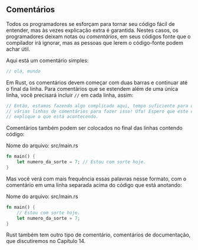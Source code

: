 <!--
## Comments

All programmers strive to make their code easy to understand, but sometimes
extra explanation is warranted. In these cases, programmers leave notes, or
*comments*, in their source code that the compiler will ignore but people
reading the source code may find useful.
-->

## Comentários

Todos os programadores se esforçam para tornar seu código fácil de entender, mas às vezes
explicação extra é garantida. Nestes casos, os programadores deixam notas ou
*comentários*, em seus códigos fonte que o compilador irá ignorar, mas as pessoas que
lerem o código-fonte podem achar útil.

<!--
Here’s a simple comment:

```rust
// hello, world
```
-->

Aqui está um comentário simples:

```rust
// olá, mundo
```

<!--
In Rust, comments must start with two slashes and continue until the end of the
line. For comments that extend beyond a single line, you’ll need to include
`//` on each line, like this:

```rust
// So we’re doing something complicated here, long enough that we need
// multiple lines of comments to do it! Whew! Hopefully, this comment will
// explain what’s going on.
```
-->

Em Rust, os comentários devem começar com duas barras e continuar até o final da
linha. Para comentários que se estendem além de uma única linha, você precisará incluir
`//` em cada linha, assim:

```rust
// Então, estamos fazendo algo complicado aqui, tempo suficiente para que precisemos
// várias linhas de comentários para fazer isso! Ufa! Espero que este comentário
// explique o que está acontecendo.
```

<!--
Comments can also be placed at the end of lines containing code:

<span class="filename">Filename: src/main.rs</span>

```rust
{{#rustdoc_include ../listings/ch03-common-programming-concepts/no-listing-24-comments-end-of-line/src/main.rs}}
```
-->

Comentários também podem ser colocados no final das linhas contendo código:

<span class="filename">Nome do arquivo: src/main.rs</span>

```rust
fn main() {
    let numero_da_sorte = 7; // Estou com sorte hoje.
}
```

<!--
But you’ll more often see them used in this format, with the comment on a
separate line above the code it’s annotating:

<span class="filename">Filename: src/main.rs</span>

```rust
{{#rustdoc_include ../listings/ch03-common-programming-concepts/no-listing-25-comments-above-line/src/main.rs}}
```
-->

Mas você verá com mais frequência essas palavras nesse formato, com o comentário em uma
linha separada acima do código que está anotando:

<span class="filename">Nome do arquivo: src/main.rs</span>

```rust
fn main() {
    // Estou com sorte hoje.
    let numero_da_sorte = 7;
}
```

<!--
Rust also has another kind of comment, documentation comments, which we’ll
discuss in the “Publishing a Crate to Crates.io” section of Chapter 14.
-->

Rust também tem outro tipo de comentário, comentários de documentação, que discutiremos
no Capítulo 14.
